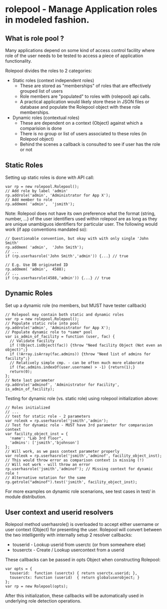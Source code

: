 # rolepool - Manage Application roles in modeled fashion.

## What is role pool ?

Many applications depend on some kind of access control facility where
role of the user needs to be tested to access a piece of application functionality.

Rolepool divides the roles to 2 categories:

- Static roles (context independent roles)
  - These are stored as "memberships" of roles that are effectively grouped list of users
  - Role members are "populated" to roles with (rolepool) api calls.
  - A practical application would likely store these in JSON files or database
    and populate the Rolepool object with these role memberships.
- Dynamic roles (contextual roles)
  - These are dependent on a context (Object) against which a comparision is done
  - There is no group or list of users associated to these roles (in Rolepool object)
  - Behind the scenes a callback is consulted to see if user has the role or not



## Static Roles

Setting up static roles is done with API call:

    var rp = new rolepool.Rolepool();
    // Add role by label 'admin'
    rp.addrole('admin', 'Administrator for App X');
    // Add member to role
    rp.addmem( 'admin',  'jsmith');

Note: Rolepool does not have its own preference what the format (string, number, ...)
of the user identifiers used within rolepool are as long as they are unique unambiguos identifiers for particular user.
The following would work (if app conventions mandated so):

    // Questionable convention, but okay with with only single 'John Smith'
    rp.addmem( 'admin',  'John Smith');
    // ...
    if (rp.userhasrole('John Smith','admin')) {...} // true
    
    // E.g. Use DB originated ID
    rp.addmem( 'admin',  4588);
    // ...
    if (rp.userhasrole(4588,'admin')) {...} // true

## Dynamic Roles

Set up a dynamic role (no members, but MUST have tester callback)

    // Rolepool may contain both static and dynamic roles
    var rp = new rolepool.Rolepool();
    // Populate static role into pool
    rp.addrole('admin', 'Administrator for App X');
    // Populate dynamic role to *same* pool
    var is_admin_of_facility = function (user, fac) {
      // Validate facility
      if (!Object.isObject(fac)) {throw "Need facility Object (Not even an object)";}
      if (!Array.isArray(fac.admins)) {throw "Need list of admins for facility";}
      // Relatively simple cmp. - can be often much more elaborate
      if (fac.admins.indexOf(user.username) > -1) {return(1);}
      return(0);
    };
    // Note last parameter
    rp.addrole('adminof', 'Administrator for Facility', is_admin_of_facility);

Testing for dynamic role (vs. static role) using rolepool initialization above:

    // Roles initialized
    // ...
    // test for static role - 2 parameters
    var roleok = rp.userhasrole('jsmith','admin');
    // Test for dynamic role - MUST have 3rd parameter for comparasion context
    var facility_object_inst = {
      'name': "Lab 3rd floor",
      'admins': ['jsmith','bjohnson']
    };
    // Will work, as we pass context parameter properly
    var roleok = rp.userhasrole('jsmith','adminof', facility_object_inst);
    // This would throw error as comparison context is missing (!)
    // Will not work - will throw an error
    rp.userhasrole('jsmith','adminof'); // Missing context for dynamic role !
    // Alternative notation for the same
    rp.getrole("adminof").test('jsmith', facility_object_inst);
    
    
For more examples on dynamic role scenarions, see test cases in test/ in module
distribution.

## User context and userid resolvers

Rolepool method userhasrole() is overloaded to accept either username or user context
(Object) for presenting the user. Rolepool will convert between the two intelligently
with internally setup 2 resolver callbacks:

- touserid - Lookup userid from userctc (or from somewhere else)
- touserctx - Create / Lookup usercontext from a userid

These callbacks can be passed in opts Object when constructing Rolepool:

    var opts = {
      touserid:  function (userctx) { return userctx.userid; },
      touserctx: function (userid)  { return globaluserobject; }
    };
    var rp = new Rolepool(opts);

After this initialization, these callbacks will be automatically used in
underlying role detection operations.

